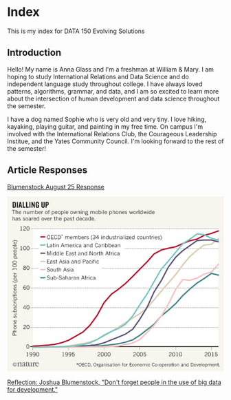 # Index

This is my index for DATA 150 Evolving Solutions

## Introduction

Hello! My name is Anna Glass and I'm a freshman at William & Mary. I am hoping to study International Relations and Data Science and do independent language study throughout college. I have always loved patterns, algorithms, grammar, and data, and I am so excited to learn more about the intersection of human development and data science throughout the semester. 

I have a dog named Sophie who is very old and very tiny. I love hiking, kayaking, playing guitar, and painting in my free time. On campus I'm involved with the International Relations Club, the Courageous Leadership Institue, and the Yates Community Council. I'm looking forward to the rest of the semester! 

## Article Responses
[Blumenstock August 25 Response](blumenstock.md)

![](chart.jpg)

[Reflection: Joshua Blumenstock, "Don't forget people in the use of big data for development."](<https://wmedu-my.sharepoint.com/:w:/g/personal/aeglass_wm_edu/EbyPuDQFAlVIp1uUqW3zhiIBsE6vWk4VShg9J0XiGe0r_A?e=cLMPUL> "Reflection: Joshua Blumenstock, 'Don't forget people in the use of big data for development.'")
